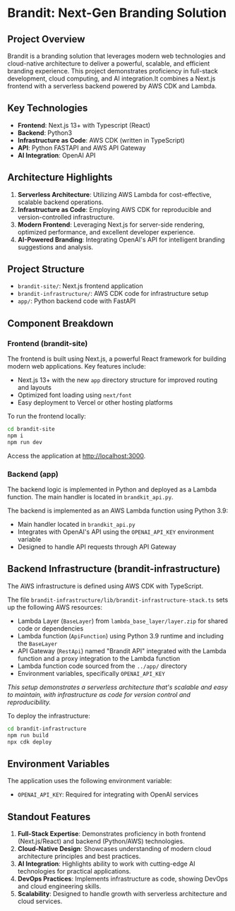 

# Brandit: Next-Gen Branding Solution

## Project Overview

Brandit is a branding solution that leverages modern web technologies and cloud-native architecture to deliver a powerful, scalable, and efficient branding experience. This project demonstrates proficiency in full-stack development, cloud computing, and AI integration.It combines a Next.js frontend with a serverless backend powered by AWS CDK and Lambda. 

## Key Technologies

- **Frontend**: Next.js 13+ with Typescript (React)
- **Backend**: Python3
- **Infrastructure as Code**: AWS CDK (written in TypeScript)
- **API**: Python FASTAPI and AWS API Gateway
- **AI Integration**: OpenAI API

## Architecture Highlights

1. **Serverless Architecture**: Utilizing AWS Lambda for cost-effective, scalable backend operations.
2. **Infrastructure as Code**: Employing AWS CDK for reproducible and version-controlled infrastructure.
3. **Modern Frontend**: Leveraging Next.js for server-side rendering, optimized performance, and excellent developer experience.
4. **AI-Powered Branding**: Integrating OpenAI's API for intelligent branding suggestions and analysis.

## Project Structure

- `brandit-site/`: Next.js frontend application
- `brandit-infrastructure/`: AWS CDK code for infrastructure setup
- `app/`: Python backend code with FastAPI

## Component Breakdown

### Frontend (brandit-site)

The frontend is built using Next.js, a powerful React framework for building modern web applications. Key features include:

- Next.js 13+ with the new `app` directory structure  for improved routing and layouts
- Optimized font loading using `next/font`
- Easy deployment to Vercel or other hosting platforms

To run the frontend locally:

```bash
cd brandit-site
npm i
npm run dev
```

Access the application at [http://localhost:3000](http://localhost:3000).

### Backend (app)

The backend logic is implemented in Python and deployed as a Lambda function. The main handler is located in `brandkit_api.py`.

The backend is implemented as an AWS Lambda function using Python 3.9:
- Main handler located in `brandkit_api.py`
- Integrates with OpenAI's API using the `OPENAI_API_KEY` environment variable
- Designed to handle API requests through API Gateway

## Backend Infrastructure (brandit-infrastructure)

The AWS infrastructure is defined using AWS CDK with TypeScript. 

The file ```brandit-infrastructure/lib/brandit-infrastructure-stack.ts```  sets up the following AWS resources:
- Lambda Layer (`BaseLayer`) from `lambda_base_layer/layer.zip` for shared code or dependencies
- Lambda function (`ApiFunction`) using Python 3.9 runtime and including the `BaseLayer`
- API Gateway (`RestApi`) named "Brandit API" integrated with the Lambda function and a proxy integration to the Lambda function
- Lambda function code sourced from the `../app/` directory
- Environment variables, specifically `OPENAI_API_KEY`

*This setup demonstrates a serverless architecture that's scalable and easy to maintain, with infrastructure as code for version control and reproducibility.*

To deploy the infrastructure:

```bash
cd brandit-infrastructure
npm run build
npx cdk deploy
```


## Environment Variables

The application uses the following environment variable:

- `OPENAI_API_KEY`: Required for integrating with OpenAI services


## Standout Features

1. **Full-Stack Expertise**: Demonstrates proficiency in both frontend (Next.js/React) and backend (Python/AWS) technologies.
2. **Cloud-Native Design**: Showcases understanding of modern cloud architecture principles and best practices.
3. **AI Integration**: Highlights ability to work with cutting-edge AI technologies for practical applications.
4. **DevOps Practices**: Implements infrastructure as code, showing DevOps and cloud engineering skills.
5. **Scalability**: Designed to handle growth with serverless architecture and cloud services.


